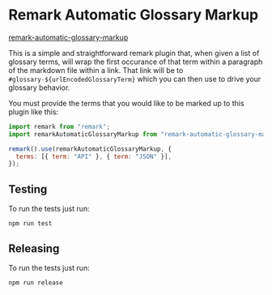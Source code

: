 # Remark Automatic Glossary Markup 

[remark-automatic-glossary-markup](https://www.npmjs.com/package/remark-automatic-glossary-markup)

This is a simple and straightforward remark plugin that, when given a list of glossary terms, will wrap the first occurance of that term within a paragraph of the markdown file within a link.  That link will be to `#glossary-${urlEncodedGlossaryTerm}` which you can then use to drive your glossary behavior.

You must provide the terms that you would like to be marked up to this plugin like this:

```js
import remark from "remark";
import remarkAutomaticGlossaryMarkup from "remark-automatic-glossary-markup";

remark().use(remarkAutomaticGlossaryMarkup, {
  terms: [{ term: "API" }, { term: "JSON" }],
});
```

## Testing

To run the tests just run:

```shell
npm run test
```

## Releasing

To run the tests just run:

```shell
npm run release
```

